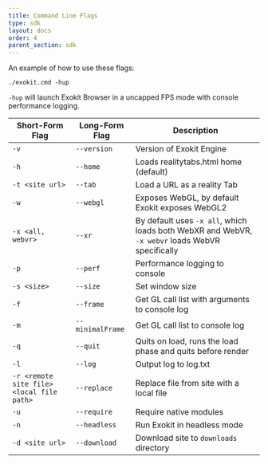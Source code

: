 ```yaml
---
title: Command Line Flags
type: sdk
layout: docs
order: 4
parent_section: sdk
---
```



An example of how to use these flags:

`./exokit.cmd -hup`

`-hup` will launch Exokit Browser in a uncapped FPS mode with console performance logging.

|Short-Form Flag|Long-Form Flag|Description|
|-|-|-|
|`-v`|`--version`|Version of Exokit Engine|
|`-h`|`--home`|Loads realitytabs.html home (default)|
|`-t <site url>`|`--tab`|Load a URL as a reality Tab|
|`-w`|`--webgl`|Exposes WebGL, by default Exokit exposes WebGL2|
|`-x <all, webvr>`|`--xr`|By default uses `-x all`, which loads both WebXR and WebVR, `-x webvr` loads WebVR specifically|
|`-p`|`--perf`|Performance logging to console|
|`-s <size>`|`--size`|Set window size|
|`-f`|`--frame`|Get GL call list with arguments to console log|
|`-m`|`--minimalFrame`|Get GL call list to console log|
|`-q`|`--quit`|Quits on load, runs the load phase and quits before render|
|`-l`|`--log`|Output log to log.txt|
|`-r <remote site file> <local file path>`|`--replace`|Replace file from site with a local file|
|`-u`|`--require`|Require native modules|
|`-n`|`--headless`|Run Exokit in headless mode|
|`-d <site url>`|`--download`|Download site to `downloads` directory|
